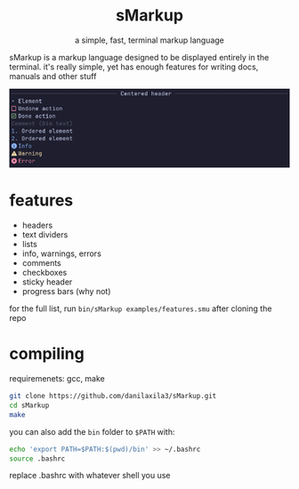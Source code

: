 <h1 align="center">sMarkup</h1>
<p align="center">a simple, fast, terminal markup language</p>

sMarkup is a markup language designed to be displayed entirely in the terminal. it's really simple, yet has enough features for writing docs, manuals and other stuff

![screenshot](./screenshots/screenshot_0.png)

# features
- headers
- text dividers
- lists
- info, warnings, errors
- comments
- checkboxes
- sticky header
- progress bars (why not)

for the full list, run `bin/sMarkup examples/features.smu` after cloning the repo

# compiling

requiremenets: gcc, make

```bash
git clone https://github.com/danilaxila3/sMarkup.git
cd sMarkup
make
```

you can also add the `bin` folder to `$PATH` with:

```bash
echo 'export PATH=$PATH:$(pwd)/bin' >> ~/.bashrc
source .bashrc
```

replace .bashrc with whatever shell you use

